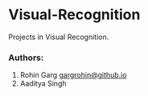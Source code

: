 # Visual-Recognition
Projects in Visual Recognition.

### Authors: 

1. Rohin Garg [gargrohin@github.io](https://gargrohin.github.io/)
2. Aaditya Singh

